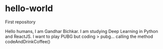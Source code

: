 # hello-world
First repository

Hello humans,
  I am Gandhar Bichkar. I am studying Deep Learning in Python and ReactJS. 
  I want to play PUBG but coding > pubg... calling the method codeAndDrinkCoffee()
